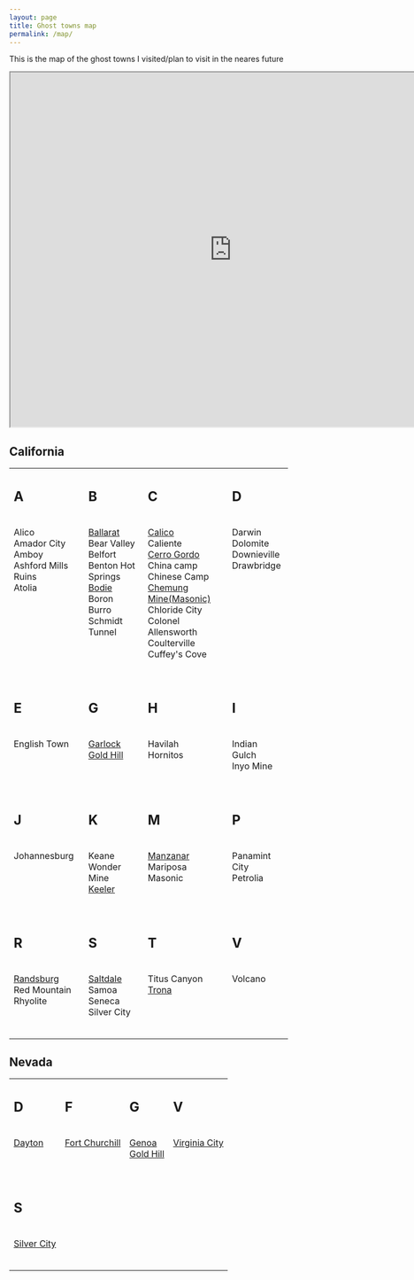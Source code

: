 ```yaml
---
layout: page
title: Ghost towns map
permalink: /map/
---
```


This is the map of the ghost towns I visited/plan to visit in the neares future

<div class="map-container">
	<iframe src="https://www.google.com/maps/d/embed?mid=16HaQyH3PbvkKUi9FvOsdYO9jegw&hl=en" width="800" height="640"></iframe>
</div>

<h2>California</h2>


<table>
	<tr>
		<td valign="top">
			<h2>A</h2>
			<br>Alico
			<br>Amador City
			<br>Amboy
			<br>Ashford Mills Ruins
			<br>Atolia
			<h2></h2>
		</td>
		<td valign="top">
			<h2>B</h2>
			<br><a href="/2017/09/29/ballarat.html">Ballarat</a>
			<br>Bear Valley
			<br>Belfort
			<br>Benton Hot Springs
			<br><a href="/2017/09/27/bodie-bw.html">Bodie</a>
			<br>Boron
			<br>Burro Schmidt Tunnel
			<h2></h2>
		</td>
		<td valign="top">
			<h2>C</h2>
			<br><a href="/2017/10/06/Calico.html">Calico</a>
			<br>Caliente
			<br><a href="/2017/10/04/cerro-gordo.html">Cerro Gordo</a>
			<br>China camp
			<br>Chinese Camp
			<br><a href="/2017/10/04/masonic-mine.html">Chemung Mine(Masonic)</a>
			<br>Chloride City
			<br>Colonel Allensworth
			<br>Coulterville
			<br>Cuffey's Cove
			<h2></h2>
		</td>
		<td valign="top">
			<h2>D</h2>
			<br>Darwin
			<br>Dolomite
			<br>Downieville
			<br>Drawbridge
			<h2></h2>
		</td>
	</tr>
	<tr>
		<td valign="top">
			<h2>E</h2>
			<br>English Town
			<h2></h2>
		</td>
		<td valign="top">
			<h2>G</h2>
			<br><a href="/2017/09/27/garlock.html">Garlock</a>
			<br><a href="/2017/10/08/Gold-hill.html">Gold Hill</a>
		</td>
		<td valign="top">
			<h2>H</h2>
			<br>Havilah
			<br>Hornitos
			<h2></h2>
		</td>
		<td valign="top">
			<h2>I</h2>
			<br>Indian Gulch
			<br>Inyo Mine
			<h2></h2>
		</td>
	</tr>
	<tr>
		<td valign="top">
			<h2>J</h2>
			<br>Johannesburg
			<h2></h2>
		</td>
		<td valign="top">
			<h2>K</h2>
			<br>Keane Wonder Mine
			<br><a href="/2017/10/01/keeler.html">Keeler</a>
			<h2></h2>
		</td>
		<td valign="top">
			<h2>M</h2>
			<br><a href="/2017/10/03/manzanar.html">Manzanar</a>
			<br>Mariposa
			<br>Masonic
			<h2></h2>
		</td>
		<td valign="top">
			<h2>P</h2>
			<br>Panamint City
			<br>Petrolia
			<h2></h2>
		</td>
	</tr>
	<tr>
		<td valign="top">
			<h2>R</h2>
			<br><a href="/2017/09/26/randsburg.html">Randsburg</a>
			<br>Red Mountain
			<br>Rhyolite
			<h2></h2>
		</td>
		<td valign="top">
			<h2>S</h2>
			<br><a href="/2017/09/28/saltdale.html">Saltdale</a> 
			<br>Samoa
			<br>Seneca
			<br>Silver City
			<h2></h2>
		</td>
		<td valign="top">
			<h2>T</h2>
			<br>Titus Canyon
			<br><a href="/2017/10/06/Trona.html">Trona</a>
			<h2></h2>
		</td>
		<td valign="top">
			<h2>V</h2>
			<br>Volcano
			<h2></h2>
		</td>
	</tr>

</table>

<h2>Nevada</h2>

<table>
	<tr>
		<td valign="top">
			<h2>D</h2>
			<br><a href="/2017/10/11/dayton.html">Dayton</a>
			<h2></h2>
		</td>
		<td valign="top">
			<h2>F</h2>
			<br><a href="/2017/10/11/fort-churchill.html">Fort Churchill</a>
			<h2></h2>
		</td>
		<td valign="top">
			<h2>G</h2>
			<br><a href="/2017/10/13/Genoa.html">Genoa</a>
			<br><a href="/2017/10/08/Gold-hill.html">Gold Hill</a>
			<h2></h2>
		</td>
		<td valign="top">
			<h2>V</h2>
			<br><a href="/2017/10/06/Virginia-city.html">Virginia City</a>
			<h2></h2>
		</td>
	</tr>
	<tr>
		<td valign="top">
			<h2>S</h2>
			<br><a href="/2017/10/09/Silver-city.html">Silver City</a>
			<h2></h2>
		</td>
	</tr>
</table>